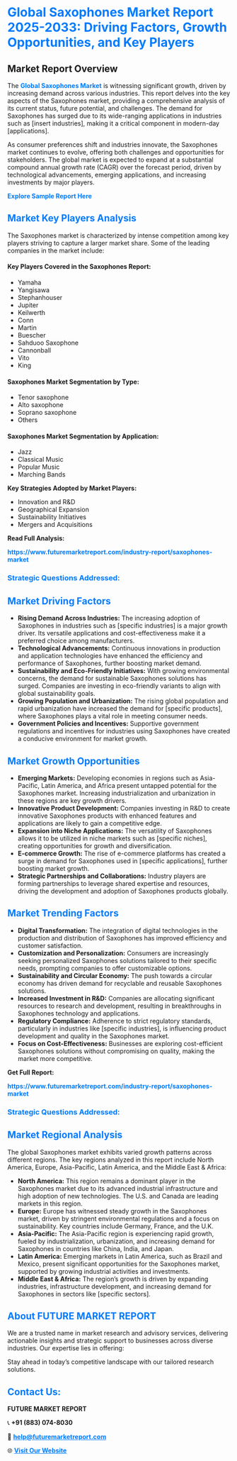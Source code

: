 <h1 style="color: #007BFF;">Global Saxophones Market Report 2025-2033: Driving Factors, Growth Opportunities, and Key Players</h1>

<section id="overview">
<h2>Market Report Overview</h2>
<p>The <a href="https://www.futuremarketreport.com/industry-report/saxophones-market" style="color: #007BFF; text-decoration: none;"><strong>Global Saxophones Market</strong></a> is witnessing significant growth, driven by increasing demand across various industries. This report delves into the key aspects of the Saxophones market, providing a comprehensive analysis of its current status, future potential, and challenges. The demand for Saxophones has surged due to its wide-ranging applications in industries such as [insert industries], making it a critical component in modern-day [applications].</p>
<p>As consumer preferences shift and industries innovate, the Saxophones market continues to evolve, offering both challenges and opportunities for stakeholders. The global market is expected to expand at a substantial compound annual growth rate (CAGR) over the forecast period, driven by technological advancements, emerging applications, and increasing investments by major players.</p>
</section>

<section id="overview">
<p><a href="https://www.futuremarketreport.com/request-sample/reportId=106828" style="color: #007BFF; text-decoration: none;"><strong>Explore Sample Report Here</strong></a></p>
</section>

<section id="key-players">
<h2 style="color: #007BFF;">Market Key Players Analysis</h2>
<p>The Saxophones market is characterized by intense competition among key players striving to capture a larger market share. Some of the leading companies in the market include:</p>
<h4>Key Players Covered in the Saxophones Report:</h4>
<ul><li>Yamaha</li><li>Yangisawa</li><li>Stephanhouser</li><li>Jupiter</li><li>Keilwerth</li><li>Conn</li><li>Martin</li><li>Buescher</li><li>Sahduoo Saxophone</li><li>Cannonball</li><li>Vito</li><li>King</li></ul>
<h4>Saxophones Market Segmentation by Type:</h4>
<ul><li>Tenor saxophone</li><li>Alto saxophone</li><li>Soprano saxophone</li><li>Others</li></ul>

<h4>Saxophones Market Segmentation by Application:</h4>
<ul><li>Jazz</li><li>Classical Music</li><li>Popular Music</li><li>Marching Bands</li></ul>
<p><strong>Key Strategies Adopted by Market Players:</strong></p>
<ul>
<li>Innovation and R&D</li>
<li>Geographical Expansion</li>
<li>Sustainability Initiatives</li>
<li>Mergers and Acquisitions</li>
</ul>
</section>

<section>
<p><strong>Read Full Analysis: </strong></p><a href="https://www.futuremarketreport.com/industry-report/saxophones-market" style="color: #007BFF; text-decoration: none;"><strong>https://www.futuremarketreport.com/industry-report/saxophones-market</strong></a>
<h3 style="color: #007BFF;">Strategic Questions Addressed:</h3>
</section>

<section id="driving-factors">
<h2 style="color: #007BFF;">Market Driving Factors</h2>
<ul>
<li><strong>Rising Demand Across Industries:</strong> The increasing adoption of Saxophones in industries such as [specific industries] is a major growth driver. Its versatile applications and cost-effectiveness make it a preferred choice among manufacturers.</li>
<li><strong>Technological Advancements:</strong> Continuous innovations in production and application technologies have enhanced the efficiency and performance of Saxophones, further boosting market demand.</li>
<li><strong>Sustainability and Eco-Friendly Initiatives:</strong> With growing environmental concerns, the demand for sustainable Saxophones solutions has surged. Companies are investing in eco-friendly variants to align with global sustainability goals.</li>
<li><strong>Growing Population and Urbanization:</strong> The rising global population and rapid urbanization have increased the demand for [specific products], where Saxophones plays a vital role in meeting consumer needs.</li>
<li><strong>Government Policies and Incentives:</strong> Supportive government regulations and incentives for industries using Saxophones have created a conducive environment for market growth.</li>
</ul>
</section>

<section id="growth-opportunities">
<h2 style="color: #007BFF;">Market Growth Opportunities</h2>
<ul>
<li><strong>Emerging Markets:</strong> Developing economies in regions such as Asia-Pacific, Latin America, and Africa present untapped potential for the Saxophones market. Increasing industrialization and urbanization in these regions are key growth drivers.</li>
<li><strong>Innovative Product Development:</strong> Companies investing in R&D to create innovative Saxophones products with enhanced features and applications are likely to gain a competitive edge.</li>
<li><strong>Expansion into Niche Applications:</strong> The versatility of Saxophones allows it to be utilized in niche markets such as [specific niches], creating opportunities for growth and diversification.</li>
<li><strong>E-commerce Growth:</strong> The rise of e-commerce platforms has created a surge in demand for Saxophones used in [specific applications], further boosting market growth.</li>
<li><strong>Strategic Partnerships and Collaborations:</strong> Industry players are forming partnerships to leverage shared expertise and resources, driving the development and adoption of Saxophones products globally.</li>
</ul>
</section>

<section id="trending-factors">
<h2 style="color: #007BFF;">Market Trending Factors</h2>
<ul>
<li><strong>Digital Transformation:</strong> The integration of digital technologies in the production and distribution of Saxophones has improved efficiency and customer satisfaction.</li>
<li><strong>Customization and Personalization:</strong> Consumers are increasingly seeking personalized Saxophones solutions tailored to their specific needs, prompting companies to offer customizable options.</li>
<li><strong>Sustainability and Circular Economy:</strong> The push towards a circular economy has driven demand for recyclable and reusable Saxophones solutions.</li>
<li><strong>Increased Investment in R&D:</strong> Companies are allocating significant resources to research and development, resulting in breakthroughs in Saxophones technology and applications.</li>
<li><strong>Regulatory Compliance:</strong> Adherence to strict regulatory standards, particularly in industries like [specific industries], is influencing product development and quality in the Saxophones market.</li>
<li><strong>Focus on Cost-Effectiveness:</strong> Businesses are exploring cost-efficient Saxophones solutions without compromising on quality, making the market more competitive.</li>
</ul>
</section>

<section>
<p><strong>Get Full Report: </strong></p><a href="https://www.futuremarketreport.com/industry-report/saxophones-market" style="color: #007BFF; text-decoration: none;"><strong>https://www.futuremarketreport.com/industry-report/saxophones-market</strong></a>
<h3 style="color: #007BFF;">Strategic Questions Addressed:</h3>
</section>


<section id="regional-analysis">
<h2 style="color: #007BFF;">Market Regional Analysis</h2>
<p>The global Saxophones market exhibits varied growth patterns across different regions. The key regions analyzed in this report include North America, Europe, Asia-Pacific, Latin America, and the Middle East & Africa:</p>
<ul>
<li><strong>North America:</strong> This region remains a dominant player in the Saxophones market due to its advanced industrial infrastructure and high adoption of new technologies. The U.S. and Canada are leading markets in this region.</li>
<li><strong>Europe:</strong> Europe has witnessed steady growth in the Saxophones market, driven by stringent environmental regulations and a focus on sustainability. Key countries include Germany, France, and the U.K.</li>
<li><strong>Asia-Pacific:</strong> The Asia-Pacific region is experiencing rapid growth, fueled by industrialization, urbanization, and increasing demand for Saxophones in countries like China, India, and Japan.</li>
<li><strong>Latin America:</strong> Emerging markets in Latin America, such as Brazil and Mexico, present significant opportunities for the Saxophones market, supported by growing industrial activities and investments.</li>
<li><strong>Middle East & Africa:</strong> The region’s growth is driven by expanding industries, infrastructure development, and increasing demand for Saxophones in sectors like [specific sectors].</li>
</ul>
</section>

<footer>
<h2 style="color: #007BFF;">About FUTURE MARKET REPORT</h2>
<p>We are a trusted name in market research and advisory services, delivering actionable insights and strategic support to businesses across diverse industries. Our expertise lies in offering:</p>

<p>Stay ahead in today’s competitive landscape with our tailored research solutions.</p>

<h2 style="color: #007BFF;">Contact Us:</h2>
<p><strong>FUTURE MARKET REPORT</strong></p>
<p>📞 <strong>+91 (883) 074-8030</strong></p>
<p>📧 <strong><a href="mailto:help@futuremarketreport.com" style="color: #007BFF;">help@futuremarketreport.com</a></strong></p>
<p>🌐 <strong><a href="https://www.futuremarketreport.com/" style="color: #007BFF;">Visit Our Website</a></strong></p>
</footer>
